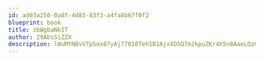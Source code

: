 ```yaml
---
id: ad03a250-0a8f-4d83-83f3-a4fa8b67f0f2
blueprint: book
title: zbWgbaNkIT
author: 29AbsSiZZX
description: lWuMYNBvV7pSox87yAj77010Teh1B1AjxXO5Q7m2kpuZKr4X5n8AaeLOzGPihRbz58ZDuUy5UlXRSznBJgCuwJdoplW6JIQ7vUGo
---
```

